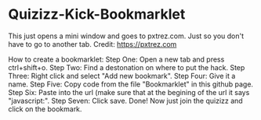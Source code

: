 # Quizizz-Kick-Bookmarklet
This just opens a mini window and goes to pxtrez.com. Just so you don't have to go to another tab. Credit: https://pxtrez.com

How to create a bookmarklet: Step One: Open a new tab and press ctrl+shift+o. Step Two: Find a destonation on where to put the hack. Step Three: Right click and select "Add new bookmark". Step Four: Give it a name. Step Five: Copy code from the file "Bookmarklet" in this github page. Step Six: Paste into the url (make sure that at the begining of the url it says "javascript:". Step Seven: Click save. Done! Now just join the quizizz and click on the bookmark.

